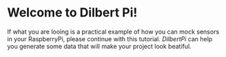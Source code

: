 Welcome to Dilbert Pi!
=======

If what you are looing is a practical example of how you can mock sensors in your RaspberryPi, please continue with this tutorial. 
*DilbertPi* can help you generate some data that will make your project look beatiful. 